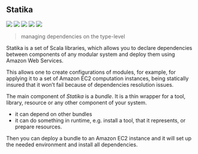 ## Statika

[![](https://travis-ci.org/ohnosequences/statika.svg?branch=master)](https://travis-ci.org/ohnosequences/statika)
[![](https://img.shields.io/codacy/3da071706ad94290ba771a525ae087e7.svg)](https://www.codacy.com/app/era7/statika)
[![](https://img.shields.io/github/release/ohnosequences/statika.svg)](https://github.com/ohnosequences/statika/releases/latest)
[![](https://img.shields.io/badge/license-AGPLv3-blue.svg)](https://tldrlegal.com/license/gnu-affero-general-public-license-v3-%28agpl-3.0%29)
[![](https://img.shields.io/badge/contact-gitter_chat-dd1054.svg)](https://gitter.im/ohnosequences/statika)

> managing dependencies on the type-level

Statika is a set of Scala libraries, which allows you to declare dependencies between components of any modular system and deploy them using Amazon Web Services.

This allows one to create configurations of modules, for example, for applying it to a set of Amazon EC2 computation instances, being statically insured that it won’t fail because of dependencies resolution issues.

The main component of _Statika_ is a _bundle_. It is a thin wrapper for a tool, library, resource or any other component of your system.

  + it can depend on other bundles
  + it can do something in runtime, e.g. install a tool, that it represents, or prepare resources.

Then you can deploy a bundle to an Amazon EC2 instance and it will set up the needed environment and install all dependencies.
